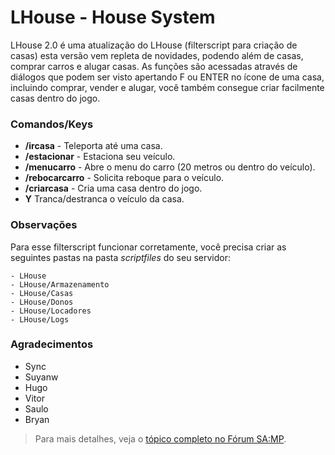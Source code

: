 # LHouse - House System

LHouse 2.0 é uma atualização do LHouse (filterscript para criação de casas) esta versão vem repleta de novidades, podendo além de casas, comprar carros e alugar casas. As funções são acessadas através de diálogos que podem ser visto apertando F ou ENTER no ícone de uma casa, incluindo comprar, vender e alugar, você também consegue criar facilmente casas dentro do jogo.

### Comandos/Keys
* **/ircasa** - Teleporta até uma casa.
* **/estacionar** - Estaciona seu veículo.
* **/menucarro** - Abre o menu do carro (20 metros ou dentro do veículo).
* **/rebocarcarro** - Solicita reboque para o veículo.
* **/criarcasa** - Cria uma casa dentro do jogo.
* **Y** Tranca/destranca o veículo da casa.

### Observações

Para esse filterscript funcionar corretamente, você precisa criar as seguintes pastas na pasta *scriptfiles* do seu servidor:
```
- LHouse
- LHouse/Armazenamento
- LHouse/Casas
- LHouse/Donos
- LHouse/Locadores
- LHouse/Logs
```

### Agradecimentos
* Sync
* Suyanw
* Hugo
* Vitor
* Saulo
* Bryan

> Para mais detalhes, veja o [tópico completo no Fórum SA:MP](http://forum.sa-mp.com/showthread.php?p=1733372).
